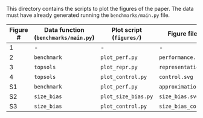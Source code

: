 This directory contains the scripts to plot the figures of the paper.
The data must have already generated running the `benchmarks/main.py` file.

| Figure # | Data function (`benchmarks/main.py`) | Plot script (`figures/`) | Figure file name |
|---|---|---|---|
| 1 | - | - | - |
| 2 | `benchmark` | `plot_perf.py` | `performance.svg` |
| 3 | `topsols` | `plot_repr.py` | `representation.svg` |
| 4 | `topsols` | `plot_control.py` | `control.svg` |
| S1 | `benchmark` | `plot_perf.py` | `approximation.svg` |
| S2 | `size_bias` | `plot_size_bias.py` | `size_bias.svg` |
| S3 | `size_bias` | `plot_control.py` | `size_bias_control.svg` |
